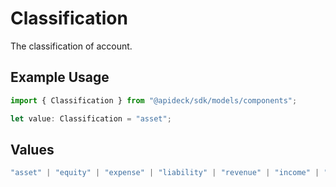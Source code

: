 # Classification

The classification of account.

## Example Usage

```typescript
import { Classification } from "@apideck/sdk/models/components";

let value: Classification = "asset";
```

## Values

```typescript
"asset" | "equity" | "expense" | "liability" | "revenue" | "income" | "other_income" | "other_expense" | "costs_of_sales" | "other"
```